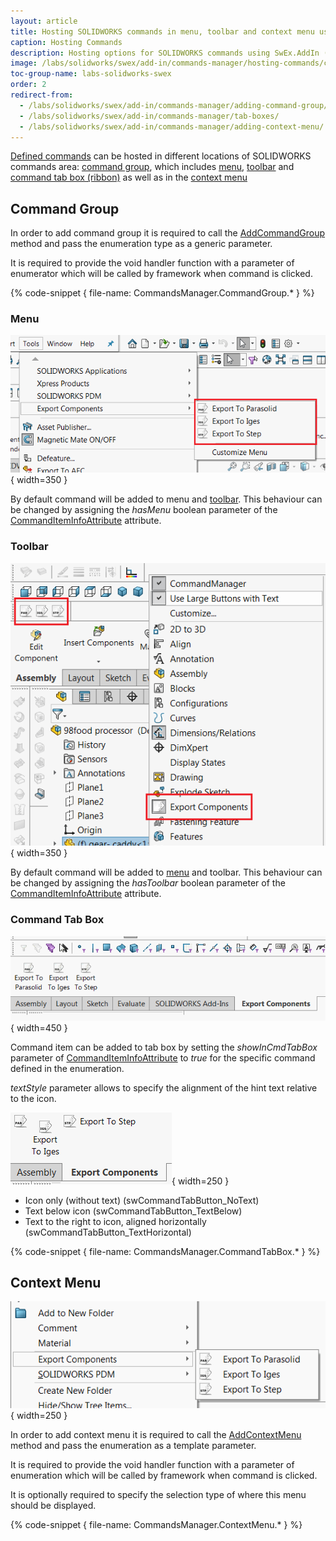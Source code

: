 ```yaml
---
layout: article
title: Hosting SOLIDWORKS commands in menu, toolbar and context menu using SwEx.AddIn
caption: Hosting Commands
description: Hosting options for SOLIDWORKS commands using SwEx.AddIn (command group, context menu, toolbar and commands tab box)
image: /labs/solidworks/swex/add-in/commands-manager/hosting-commands/commands-toolbar.png
toc-group-name: labs-solidworks-swex
order: 2
redirect-from:
  - /labs/solidworks/swex/add-in/commands-manager/adding-command-group/
  - /labs/solidworks/swex/add-in/commands-manager/tab-boxes/
  - /labs/solidworks/swex/add-in/commands-manager/adding-context-menu/
---
```

[Defined commands](/labs/solidworks/swex/add-in/commands-manager/defining-commands/) can be hosted in different locations of SOLIDWORKS commands area: [command group](#command-group), which includes [menu](#menu), [toolbar](#toolbar) and [command tab box (ribbon)](#command-tab-box) as well as in the [context menu](#context-menu)

## Command Group

In order to add command group it is required to call the [AddCommandGroup](https://docs.codestack.net/swex/add-in/html/M_CodeStack_SwEx_AddIn_SwAddInEx_AddCommandGroup__1.htm) method and pass the enumeration type as a generic parameter.

It is required to provide the void handler function with a parameter of enumerator which will be called by framework when command is clicked.

{% code-snippet { file-name: CommandsManager.CommandGroup.* } %}

### Menu

![Commands displayed in the SOLIDWORKS menu](commands-menu.png){ width=350 }

By default command will be added to menu and [toolbar](#toolbar). This behaviour can be changed by assigning the *hasMenu* boolean parameter of the [CommandItemInfoAttribute](https://docs.codestack.net/swex/add-in/html/T_CodeStack_SwEx_AddIn_Attributes_CommandItemInfoAttribute.htm) attribute.

### Toolbar

![Commands displayed in the SOLIDWORKS toolbar](commands-toolbar.png){ width=350 }

By default command will be added to [menu](#menu) and toolbar. This behaviour can be changed by assigning the *hasToolbar* boolean parameter of the [CommandItemInfoAttribute](https://docs.codestack.net/swex/add-in/html/T_CodeStack_SwEx_AddIn_Attributes_CommandItemInfoAttribute.htm) attribute.

### Command Tab Box

![Commands added to command tab box](command-tab.png){ width=450 }

Command item can be added to tab box by setting the *showInCmdTabBox* parameter of 
[CommandItemInfoAttribute](https://docs.codestack.net/swex/add-in/html/T_CodeStack_SwEx_AddIn_Attributes_CommandItemInfoAttribute.htm) to *true* for the specific command defined in the enumeration.

*textStyle* parameter allows to specify the alignment of the hint text relative to the icon.

![Text display styles in command tab box](command-tab-box-text-display.png){ width=250 }

* Icon only (without text) (swCommandTabButton_NoText)
* Text below icon (swCommandTabButton_TextBelow)
* Text to the right to icon, aligned horizontally (swCommandTabButton_TextHorizontal)

{% code-snippet { file-name: CommandsManager.CommandTabBox.* } %}

## Context Menu

![Commands displayed in the context menu](commands-context-menu.png){ width=250 }

In order to add context menu it is required to call the [AddContextMenu](https://docs.codestack.net/swex/add-in/html/M_CodeStack_SwEx_AddIn_SwAddInEx_AddContextMenu__1.htm) method and pass the enumeration as a template parameter.

It is required to provide the void handler function with a parameter of enumeration which will be called by framework when command is clicked.

It is optionally required to specify the selection type of where this menu should be displayed.

{% code-snippet { file-name: CommandsManager.ContextMenu.* } %}



